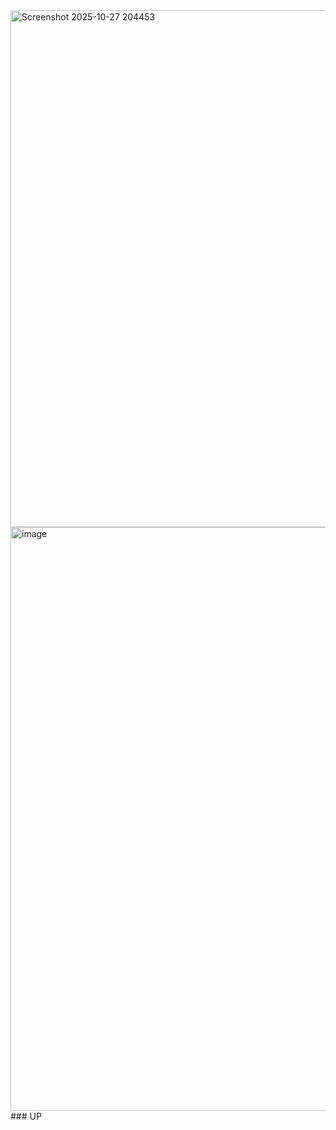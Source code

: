 <img width="1911" height="827" alt="Screenshot 2025-10-27 204453" src="https://github.com/user-attachments/assets/ca699159-efd6-4de7-926f-eb29d703a2db" />
<img width="1903" height="934" alt="image" src="https://github.com/user-attachments/assets/9bac1a9b-1658-40be-b883-e32e9a498956" />
### UP
